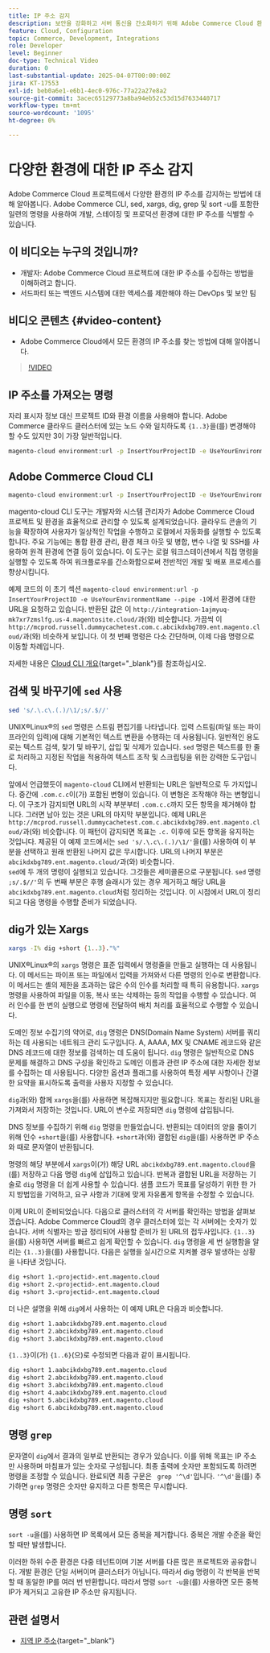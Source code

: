 ```yaml
---
title: IP 주소 감지
description: 보안을 강화하고 서버 통신을 간소화하기 위해 Adobe Commerce Cloud 환경의 IP 주소를 감지하는 방법을 알아봅니다
feature: Cloud, Configuration
topic: Commerce, Development, Integrations
role: Developer
level: Beginner
doc-type: Technical Video
duration: 0
last-substantial-update: 2025-04-07T00:00:00Z
jira: KT-17553
exl-id: beb0a6e1-e6b1-4ec0-976c-77a22a27e8a2
source-git-commit: 3acec65129773a8ba94eb52c53d15d7633440717
workflow-type: tm+mt
source-wordcount: '1095'
ht-degree: 0%

---
```


# 다양한 환경에 대한 IP 주소 감지

Adobe Commerce Cloud 프로젝트에서 다양한 환경의 IP 주소를 감지하는 방법에 대해 알아봅니다. Adobe Commerce CLI, sed, xargs, dig, grep 및 sort -u를 포함한 일련의 명령을 사용하여 개발, 스테이징 및 프로덕션 환경에 대한 IP 주소를 식별할 수 있습니다.

## 이 비디오는 누구의 것입니까?

* 개발자: Adobe Commerce Cloud 프로젝트에 대한 IP 주소를 수집하는 방법을 이해하려고 합니다.
* 서드파티 또는 백엔드 시스템에 대한 액세스를 제한해야 하는 DevOps 및 보안 팀

## 비디오 콘텐츠 {#video-content}

* Adobe Commerce Cloud에서 모든 환경의 IP 주소를 찾는 방법에 대해 알아봅니다.

>[!VIDEO](https://video.tv.adobe.com/v/3457493/?learn=on)

## IP 주소를 가져오는 명령

자리 표시자 정보 대신 프로젝트 ID와 환경 이름을 사용해야 합니다.  Adobe Commerce 클라우드 클러스터에 있는 노드 수와 일치하도록 `{1..3}`을(를) 변경해야 할 수도 있지만 3이 가장 일반적입니다.

```bash
magento-cloud environment:url -p InsertYourProjectID -e UseYourEnvironmentName --pipe -1 | sed 's/.\.c\.(.)/\1/;s/.$//' | xargs -I% dig +short {1..3}."%" | grep '^\d' | sort -u
```

## Adobe Commerce Cloud CLI

```bash
magento-cloud environment:url -p InsertYourProjectID -e UseYourEnvironmentName --pipe -1
```

magento-cloud CLI 도구는 개발자와 시스템 관리자가 Adobe Commerce Cloud 프로젝트 및 환경을 효율적으로 관리할 수 있도록 설계되었습니다. 클라우드 콘솔의 기능을 확장하여 사용자가 일상적인 작업을 수행하고 로컬에서 자동화를 실행할 수 있도록 합니다. 주요 기능에는 통합 환경 관리, 환경 체크 아웃 및 병합, 변수 나열 및 SSH를 사용하여 원격 환경에 연결 등이 있습니다. 이 도구는 로컬 워크스테이션에서 직접 명령을 실행할 수 있도록 하여 워크플로우를 간소화함으로써 전반적인 개발 및 배포 프로세스를 향상시킵니다.

예제 코드의 이 초기 섹션 `magento-cloud environment:url -p InsertYourProjectID -e UseYourEnvironmentName --pipe -1`에서 환경에 대한 URL을 요청하고 있습니다. 반환된 값은 이 `http://integration-1ajmyuq-mk7xr7zmslfg.us-4.magentosite.cloud/`과(와) 비슷합니다. 가끔씩 이 `http://mcprod.russell.dummycachetest.com.c.abcikdxbg789.ent.magento.cloud/`과(와) 비슷하게 보입니다.  이 첫 번째 명령은 다소 간단하며, 이제 다음 명령으로 이동할 차례입니다.

자세한 내용은 [Cloud CLI 개요](https://experienceleague.adobe.com/en/docs/commerce-on-cloud/user-guide/dev-tools/cloud-cli/cloud-cli-overview){target="_blank"}를 참조하십시오.

## 검색 및 바꾸기에 `sed` 사용

```bash
sed 's/.\.c\.(.)/\1/;s/.$//'
```

UNIX®Linux®의 `sed` 명령은 스트림 편집기를 나타냅니다. 입력 스트림(파일 또는 파이프라인의 입력)에 대해 기본적인 텍스트 변환을 수행하는 데 사용됩니다. 일반적인 용도로는 텍스트 검색, 찾기 및 바꾸기, 삽입 및 삭제가 있습니다. `sed` 명령은 텍스트를 한 줄로 처리하고 지정된 작업을 적용하여 텍스트 조작 및 스크립팅을 위한 강력한 도구입니다.

앞에서 언급했듯이 `magento-cloud` CLI에서 반환되는 URL은 일반적으로 두 가지입니다. 중간에 `.com.c.c`이(가) 포함된 변형이 있습니다. 이 변형은 조작해야 하는 변형입니다. 이 구조가 감지되면 URL의 시작 부분부터 `.com.c.c`까지 모든 항목을 제거해야 합니다.  그러면 남아 있는 것은 URL의 마지막 부분입니다. 예제 URL은 `http://mcprod.russell.dummycachetest.com.c.abcikdxbg789.ent.magento.cloud/`과(와) 비슷합니다.  이 패턴이 감지되면 목표는 `.c.` 이후에 모든 항목을 유지하는 것입니다.  제공된 이 예제 코드에서는 `sed 's/.\.c\.(.)/\1/'`을(를) 사용하여 이 부분을 선택하고 원래 반환된 나머지 값은 무시합니다. URL의 나머지 부분은 `abcikdxbg789.ent.magento.cloud/`과(와) 비슷합니다.\
`sed`에 두 개의 명령이 실행되고 있습니다. 그것들은 세미콜론으로 구분됩니다. `sed` 명령 `;s/.$//'`의 두 번째 부분은 후행 슬래시가 있는 경우 제거하고 해당 URL을 `abcikdxbg789.ent.magento.cloud`처럼 정리하는 것입니다.  이 시점에서 URL이 정리되고 다음 명령을 수행할 준비가 되었습니다.

## dig가 있는 Xargs

```bash
xargs -I% dig +short {1..3}."%"
```

UNIX®Linux®의 `xargs` 명령은 표준 입력에서 명령줄을 만들고 실행하는 데 사용됩니다. 이 메서드는 파이프 또는 파일에서 입력을 가져와서 다른 명령의 인수로 변환합니다. 이 메서드는 셸의 제한을 초과하는 많은 수의 인수를 처리할 때 특히 유용합니다. `xargs` 명령을 사용하여 파일을 이동, 복사 또는 삭제하는 등의 작업을 수행할 수 있습니다. 여러 인수를 한 번의 실행으로 명령에 전달하여 배치 처리를 효율적으로 수행할 수 있습니다.

도메인 정보 수집기의 약어로, `dig` 명령은 DNS(Domain Name System) 서버를 쿼리하는 데 사용되는 네트워크 관리 도구입니다. A, AAAA, MX 및 CNAME 레코드와 같은 DNS 레코드에 대한 정보를 검색하는 데 도움이 됩니다. `dig` 명령은 일반적으로 DNS 문제를 해결하고 DNS 구성을 확인하고 도메인 이름과 관련 IP 주소에 대한 자세한 정보를 수집하는 데 사용됩니다. 다양한 옵션과 플래그를 사용하여 특정 세부 사항이나 간결한 요약을 표시하도록 출력을 사용자 지정할 수 있습니다.

`dig`과(와) 함께 `xargs`을(를) 사용하면 복잡해지지만 필요합니다. 목표는 정리된 URL을 가져와서 저장하는 것입니다.  URL이 변수로 저장되면 `dig` 명령에 삽입됩니다.

DNS 정보를 수집하기 위해 `dig` 명령을 만들었습니다. 반환되는 데이터의 양을 줄이기 위해 인수 `+short`을(를) 사용합니다. `+short`과(와) 결합된 `dig`을(를) 사용하면 IP 주소와 때로 문자열이 반환됩니다.

명령의 해당 부분에서 `xargs`이(가) 해당 URL `abcikdxbg789.ent.magento.cloud`을(를) 저장하고 다음 명령 `dig`에 삽입하고 있습니다. 반복과 결합된 URL을 저장하는 기술로 `dig` 명령을 더 쉽게 사용할 수 있습니다. 샘플 코드가 목표를 달성하기 위한 한 가지 방법임을 기억하고, 요구 사항과 기대에 맞게 자유롭게 항목을 수정할 수 있습니다.

이제 URL이 준비되었습니다. 다음으로 클러스터의 각 서버를 확인하는 방법을 살펴보겠습니다. Adobe Commerce Cloud의 경우 클러스터에 있는 각 서버에는 숫자가 있습니다. 서버 식별자는 방금 정리되어 사용할 준비가 된 URL의 접두사입니다. `{1..3}`을(를) 사용하면 서버를 빠르고 쉽게 확인할 수 있습니다. `dig` 명령을 세 번 실행함을 알리는 `{1..3}`을(를) 사용합니다. 다음은 실행을 실시간으로 지켜볼 경우 발생하는 상황을 나타낸 것입니다.

```bash
dig +short 1.<projectid>.ent.magento.cloud
dig +short 2.<projectid>.ent.magento.cloud
dig +short 3.<projectid>.ent.magento.cloud
```

더 나은 설명을 위해 `dig`에서 사용하는 이 예제 URL은 다음과 비슷합니다.

```bash
dig +short 1.aabcikdxbg789.ent.magento.cloud
dig +short 2.abcikdxbg789.ent.magento.cloud
dig +short 3.abcikdxbg789.ent.magento.cloud
```

`{1..3}`이(가) `{1..6}`(으)로 수정되면 다음과 같이 표시됩니다.

```bash
dig +short 1.aabcikdxbg789.ent.magento.cloud
dig +short 2.abcikdxbg789.ent.magento.cloud
dig +short 3.abcikdxbg789.ent.magento.cloud
dig +short 4.aabcikdxbg789.ent.magento.cloud
dig +short 5.abcikdxbg789.ent.magento.cloud
dig +short 6.abcikdxbg789.ent.magento.cloud
```

## 명령 `grep`

문자열이 `dig`에서 결과의 일부로 반환되는 경우가 있습니다. 이를 위해 목표는 IP 주소만 사용하며 마침표가 있는 숫자로 구성됩니다. 최종 출력에 숫자만 포함되도록 하려면 명령을 조정할 수 있습니다. 완료되면 최종 구문은 ` grep '^\d'`입니다.  `'^\d'`을(를) 추가하면 `grep` 명령은 숫자만 유지하고 다른 항목은 무시합니다.

## 명령 `sort`

`sort -u`을(를) 사용하면 IP 목록에서 모든 중복을 제거합니다. 중복은 개발 수준을 확인할 때만 발생합니다.

이러한 하위 수준 환경은 다중 테넌트이며 기본 서버를 다른 많은 프로젝트와 공유합니다. 개발 환경은 단일 서버이며 클러스터가 아닙니다. 따라서 dig 명령이 각 반복을 반복할 때 동일한 IP를 여러 번 반환합니다. 따라서 명령 `sort -u`을(를) 사용하면 모든 중복 IP가 제거되고 고유한 IP 주소만 유지됩니다.



## 관련 설명서

* [지역 IP 주소](https://experienceleague.adobe.com/en/docs/commerce-on-cloud/user-guide/project/regional-ip-addresses|https://experienceleague.adobe.com/en/docs/commerce-on-cloud/user-guide/project/regional-ip-addresses){target="_blank"}
